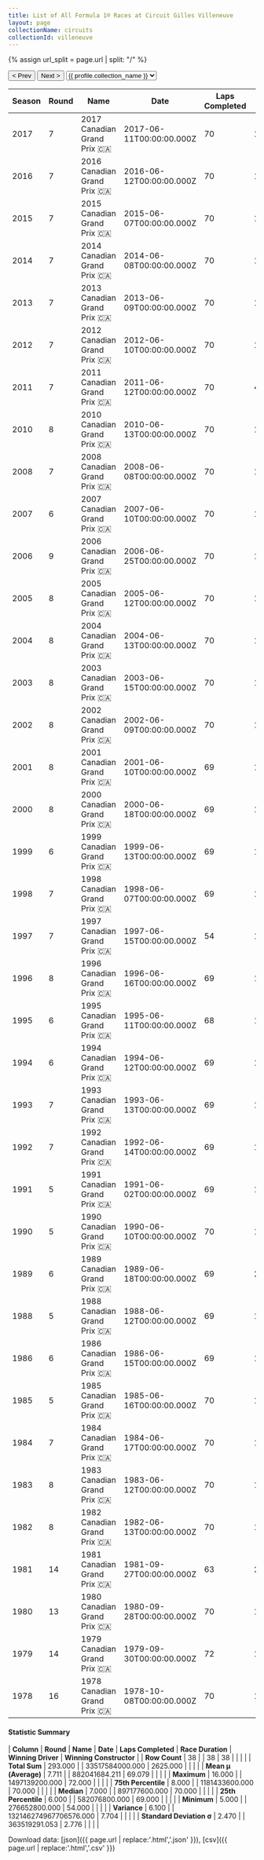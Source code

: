 ```yaml
---
title: List of All Formula 1® Races at Circuit Gilles Villeneuve
layout: page
collectionName: circuits
collectionId: villeneuve
---
```


{% assign url_split = page.url | split: "/" %}
<div id="collection-navigation">
<button onclick="selector.options[selector.selectedIndex-1].value && (window.location = selector.options[selector.selectedIndex-1].value);">&lt; Prev</button>
<button onclick="selector.options[selector.selectedIndex+1].value && (window.location = selector.options[selector.selectedIndex+1].value);">Next &gt;</button>
<select id="selector" onchange="this.options[this.selectedIndex].value && (window.location = this.options[this.selectedIndex].value);">
  {% for collectionId in site.data[page.collectionName].refs %}
    {% if collectionId == page.collectionId %}
      {% assign selected = "selected" %}
    {% else %}
      {% assign selected = "" %}
    {% endif %}
    {% assign profile = site.data[page.collectionName][collectionId].profile %}
    <option value="/f1/{{ page.collectionName }}/{{ collectionId }}/{{ url_split[4] }}" {{ selected }}>{{ profile.collection_name }}</option>
  {% endfor %}
</select>
</div>

| Season | Round | Name | Date | Laps Completed | Race Duration | Winning Driver | Winning Constructor |
|--|--|--|--|--|--|--|--|
| 2017 | 7 | 2017 Canadian Grand Prix 🇨🇦 | 2017-06-11T00:00:00.000Z | 70 | 1:33:05.154 | [Lewis Hamilton 🇬🇧](/f1/drivers/hamilton) | Mercedes 🇩🇪 |
| 2016 | 7 | 2016 Canadian Grand Prix 🇨🇦 | 2016-06-12T00:00:00.000Z | 70 | 1:31:05.296 | [Lewis Hamilton 🇬🇧](/f1/drivers/hamilton) | Mercedes 🇩🇪 |
| 2015 | 7 | 2015 Canadian Grand Prix 🇨🇦 | 2015-06-07T00:00:00.000Z | 70 | 1:31:53.145 | [Lewis Hamilton 🇬🇧](/f1/drivers/hamilton) | Mercedes 🇩🇪 |
| 2014 | 7 | 2014 Canadian Grand Prix 🇨🇦 | 2014-06-08T00:00:00.000Z | 70 | 1:39:12.830 | [Daniel Ricciardo 🇦🇺](/f1/drivers/ricciardo) | Red Bull 🇦🇹 |
| 2013 | 7 | 2013 Canadian Grand Prix 🇨🇦 | 2013-06-09T00:00:00.000Z | 70 | 1:32:09.143 | [Sebastian Vettel 🇩🇪](/f1/drivers/vettel) | Red Bull 🇦🇹 |
| 2012 | 7 | 2012 Canadian Grand Prix 🇨🇦 | 2012-06-10T00:00:00.000Z | 70 | 1:32:29.586 | [Lewis Hamilton 🇬🇧](/f1/drivers/hamilton) | McLaren 🇬🇧 |
| 2011 | 7 | 2011 Canadian Grand Prix 🇨🇦 | 2011-06-12T00:00:00.000Z | 70 | 4:04:39.537 | [Jenson Button 🇬🇧](/f1/drivers/button) | McLaren 🇬🇧 |
| 2010 | 8 | 2010 Canadian Grand Prix 🇨🇦 | 2010-06-13T00:00:00.000Z | 70 | 1:33:53.456 | [Lewis Hamilton 🇬🇧](/f1/drivers/hamilton) | McLaren 🇬🇧 |
| 2008 | 7 | 2008 Canadian Grand Prix 🇨🇦 | 2008-06-08T00:00:00.000Z | 70 | 1:36:24.227 | [Robert Kubica 🇵🇱](/f1/drivers/kubica) | BMW Sauber 🇩🇪 |
| 2007 | 6 | 2007 Canadian Grand Prix 🇨🇦 | 2007-06-10T00:00:00.000Z | 70 | 1:44:11.292 | [Lewis Hamilton 🇬🇧](/f1/drivers/hamilton) | McLaren 🇬🇧 |
| 2006 | 9 | 2006 Canadian Grand Prix 🇨🇦 | 2006-06-25T00:00:00.000Z | 70 | 1:34:37.308 | [Fernando Alonso 🇪🇸](/f1/drivers/alonso) | Renault 🇫🇷 |
| 2005 | 8 | 2005 Canadian Grand Prix 🇨🇦 | 2005-06-12T00:00:00.000Z | 70 | 1:32:09.290 | [Kimi Räikkönen 🇫🇮](/f1/drivers/raikkonen) | McLaren 🇬🇧 |
| 2004 | 8 | 2004 Canadian Grand Prix 🇨🇦 | 2004-06-13T00:00:00.000Z | 70 | 1:28:24.803 | [Michael Schumacher 🇩🇪](/f1/drivers/michael_schumacher) | Ferrari 🇮🇹 |
| 2003 | 8 | 2003 Canadian Grand Prix 🇨🇦 | 2003-06-15T00:00:00.000Z | 70 | 1:31:13.591 | [Michael Schumacher 🇩🇪](/f1/drivers/michael_schumacher) | Ferrari 🇮🇹 |
| 2002 | 8 | 2002 Canadian Grand Prix 🇨🇦 | 2002-06-09T00:00:00.000Z | 70 | 1:33:36.111 | [Michael Schumacher 🇩🇪](/f1/drivers/michael_schumacher) | Ferrari 🇮🇹 |
| 2001 | 8 | 2001 Canadian Grand Prix 🇨🇦 | 2001-06-10T00:00:00.000Z | 69 | 1:34:31.522 | [Ralf Schumacher 🇩🇪](/f1/drivers/ralf_schumacher) | Williams 🇬🇧 |
| 2000 | 8 | 2000 Canadian Grand Prix 🇨🇦 | 2000-06-18T00:00:00.000Z | 69 | 1:41:12.313 | [Michael Schumacher 🇩🇪](/f1/drivers/michael_schumacher) | Ferrari 🇮🇹 |
| 1999 | 6 | 1999 Canadian Grand Prix 🇨🇦 | 1999-06-13T00:00:00.000Z | 69 | 1:41:35.727 | [Mika Häkkinen 🇫🇮](/f1/drivers/hakkinen) | McLaren 🇬🇧 |
| 1998 | 7 | 1998 Canadian Grand Prix 🇨🇦 | 1998-06-07T00:00:00.000Z | 69 | 1:40:57.3 | [Michael Schumacher 🇩🇪](/f1/drivers/michael_schumacher) | Ferrari 🇮🇹 |
| 1997 | 7 | 1997 Canadian Grand Prix 🇨🇦 | 1997-06-15T00:00:00.000Z | 54 | 1:17:40.646 | [Michael Schumacher 🇩🇪](/f1/drivers/michael_schumacher) | Ferrari 🇮🇹 |
| 1996 | 8 | 1996 Canadian Grand Prix 🇨🇦 | 1996-06-16T00:00:00.000Z | 69 | 1:36:03.4 | [Damon Hill 🇬🇧](/f1/drivers/damon_hill) | Williams 🇬🇧 |
| 1995 | 6 | 1995 Canadian Grand Prix 🇨🇦 | 1995-06-11T00:00:00.000Z | 68 | 1:44:54.171 | [Jean Alesi 🇫🇷](/f1/drivers/alesi) | Ferrari 🇮🇹 |
| 1994 | 6 | 1994 Canadian Grand Prix 🇨🇦 | 1994-06-12T00:00:00.000Z | 69 | 1:44:32.1 | [Michael Schumacher 🇩🇪](/f1/drivers/michael_schumacher) | Benetton 🇮🇹 |
| 1993 | 7 | 1993 Canadian Grand Prix 🇨🇦 | 1993-06-13T00:00:00.000Z | 69 | 1:36:41.822 | [Alain Prost 🇫🇷](/f1/drivers/prost) | Williams 🇬🇧 |
| 1992 | 7 | 1992 Canadian Grand Prix 🇨🇦 | 1992-06-14T00:00:00.000Z | 69 | 1:37:08.299 | [Gerhard Berger 🇦🇹](/f1/drivers/berger) | McLaren 🇬🇧 |
| 1991 | 5 | 1991 Canadian Grand Prix 🇨🇦 | 1991-06-02T00:00:00.000Z | 69 | 1:38:51.490 | [Nelson Piquet 🇧🇷](/f1/drivers/piquet) | Benetton 🇮🇹 |
| 1990 | 5 | 1990 Canadian Grand Prix 🇨🇦 | 1990-06-10T00:00:00.000Z | 70 | 1:42:56.400 | [Ayrton Senna 🇧🇷](/f1/drivers/senna) | McLaren 🇬🇧 |
| 1989 | 6 | 1989 Canadian Grand Prix 🇨🇦 | 1989-06-18T00:00:00.000Z | 69 | 2:01:24.073 | [Thierry Boutsen 🇧🇪](/f1/drivers/boutsen) | Williams 🇬🇧 |
| 1988 | 5 | 1988 Canadian Grand Prix 🇨🇦 | 1988-06-12T00:00:00.000Z | 69 | 1:39:46.618 | [Ayrton Senna 🇧🇷](/f1/drivers/senna) | McLaren 🇬🇧 |
| 1986 | 6 | 1986 Canadian Grand Prix 🇨🇦 | 1986-06-15T00:00:00.000Z | 69 | 1:42:26.415 | [Nigel Mansell 🇬🇧](/f1/drivers/mansell) | Williams 🇬🇧 |
| 1985 | 5 | 1985 Canadian Grand Prix 🇨🇦 | 1985-06-16T00:00:00.000Z | 70 | 1:46:01.813 | [Michele Alboreto 🇮🇹](/f1/drivers/alboreto) | Ferrari 🇮🇹 |
| 1984 | 7 | 1984 Canadian Grand Prix 🇨🇦 | 1984-06-17T00:00:00.000Z | 70 | 1:46:23.748 | [Nelson Piquet 🇧🇷](/f1/drivers/piquet) | Brabham 🇬🇧 |
| 1983 | 8 | 1983 Canadian Grand Prix 🇨🇦 | 1983-06-12T00:00:00.000Z | 70 | 1:48:31.838 | [René Arnoux 🇫🇷](/f1/drivers/arnoux) | Ferrari 🇮🇹 |
| 1982 | 8 | 1982 Canadian Grand Prix 🇨🇦 | 1982-06-13T00:00:00.000Z | 70 | 1:46:39.577 | [Nelson Piquet 🇧🇷](/f1/drivers/piquet) | Brabham 🇬🇧 |
| 1981 | 14 | 1981 Canadian Grand Prix 🇨🇦 | 1981-09-27T00:00:00.000Z | 63 | 2:01:25.20 | [Jacques Laffite 🇫🇷](/f1/drivers/laffite) | Ligier 🇫🇷 |
| 1980 | 13 | 1980 Canadian Grand Prix 🇨🇦 | 1980-09-28T00:00:00.000Z | 70 | 1:46:45.53 | [Alan Jones 🇦🇺](/f1/drivers/jones) | Williams 🇬🇧 |
| 1979 | 14 | 1979 Canadian Grand Prix 🇨🇦 | 1979-09-30T00:00:00.000Z | 72 | 1:52:06.892 | [Alan Jones 🇦🇺](/f1/drivers/jones) | Williams 🇬🇧 |
| 1978 | 16 | 1978 Canadian Grand Prix 🇨🇦 | 1978-10-08T00:00:00.000Z | 70 | 1:57:49.196 | [Gilles Villeneuve 🇨🇦](/f1/drivers/gilles_villeneuve) | Ferrari 🇮🇹 |

#### Statistic Summary

| **Column** | **Round** | **Name** | **Date** | **Laps Completed** | **Race Duration** | **Winning Driver** | **Winning Constructor** |
| **Row Count** | 38 |  | 38 | 38 |  |  |  |
| **Total Sum** | 293.000 |  | 33517584000.000 | 2625.000 |  |  |  |
| **Mean μ (Average)** | 7.711 |  | 882041684.211 | 69.079 |  |  |  |
| **Maximum** | 16.000 |  | 1497139200.000 | 72.000 |  |  |  |
| **75th Percentile** | 8.000 |  | 1181433600.000 | 70.000 |  |  |  |
| **Median** | 7.000 |  | 897177600.000 | 70.000 |  |  |  |
| **25th Percentile** | 6.000 |  | 582076800.000 | 69.000 |  |  |  |
| **Minimum** | 5.000 |  | 276652800.000 | 54.000 |  |  |  |
| **Variance** | 6.100 |  | 132146274967706576.000 | 7.704 |  |  |  |
| **Standard Deviation σ** | 2.470 |  | 363519291.053 | 2.776 |  |  |  |

Download data: [json]({{ page.url | replace:'.html','.json' }}), [csv]({{ page.url | replace:'.html','.csv' }})
